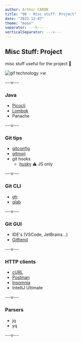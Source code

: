 ```yaml
---
author: Arthur CARON
title: "90 - Misc stuff: Project"
date: "2023-12-07"
theme: "moon"
separator: ---h---
verticalSeparator: ---v---
---
```


## Misc Stuff: Project

misc stuff useful for the project 👀

![gif technology >w](https://media0.giphy.com/media/pOEbLRT4SwD35IELiQ/giphy.gif)

---v---

### Java

- [Picocli](https://picocli.info/)
- [Lombok](https://projectlombok.org/)
- Panache

---v---

### Git tips

- [gitconfig](https://git-scm.com/docs/git-config)
- [gitmoji](https://gitmoji.dev/)
- git hooks
  - [husky](https://github.com/typicode/husky) ⚠️ JS only

---v---

### Git CLI

- [gh](https://cli.github.com/)
- [glab](https://docs.gitlab.com/ee/editor_extensions/gitlab_cli/)

---v---

### Git GUI

- IDE's (VSCode, JetBrains...)
- [Gitfiend](https://gitfiend.com/overview)

---v---

### HTTP clients

- [cURL](https://curl.se/)
- [Postman](https://www.postman.com/)
- [Insomnia](https://insomnia.rest/)
- IntelliJ Ultimate

---v---

### Parsers

- jq
- yq

---v---